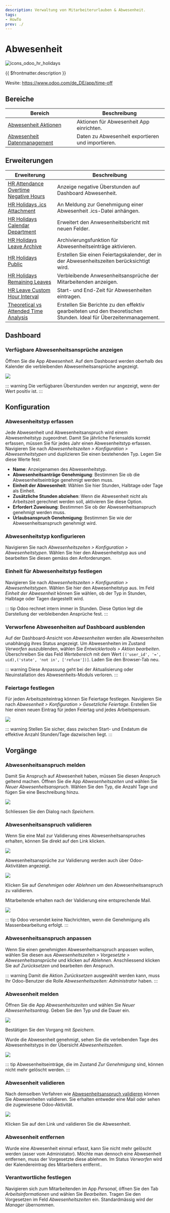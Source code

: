 ```yaml
---
description: Verwaltung von Mitarbeiterurlauben & Abwesenheit.
tags:
- HowTo
prev: ./
---
```


# Abwesenheit
![icons_odoo_hr_holidays](assets/icons_odoo_hr_holidays.png)

{{ $frontmatter.description }}

Wesite: <https://www.odoo.com/de_DE/app/time-off>

## Bereiche

| Bereich                                                         | Beschreibung                                      |
| --------------------------------------------------------------- | ------------------------------------------------- |
| [Abwesenheit Aktionen](Abwesenheit%20Aktionen.md)               | Aktionen für Abwesenheit App einrichten.          |
| [Abwesenheit Datenmanagement](Abwesenheit%20Datenmanagement.md) | Daten zu Abwesenheit exportieren und importieren. |

## Erweiterungen

| Erweiterung                                                                               | Beschreibung                                                                                                       |
| ----------------------------------------------------------------------------------------- | ------------------------------------------------------------------------------------------------------------------ |
| [HR Attendance Overtime Negative Hours](HR%20Attendance%20Overtime%20Negative%20Hours.md) | Anzeige negative Überstunden auf Dashboard Abwesenheit.                                                            |
| [HR Holidays .ics Attachment](HR%20Holidays%20ics%20Attachment.md)                        | An Meldung zur Genehmigung einer Abwesenheit .ics-Datei anhängen.                                                  |
| [HR Holidays Calendar Department](HR%20Holidays%20Calendar%20Department.md)               | Erweitert den Anwesenheitsbericht mit neuen Felder.                                                                |
| [HR Holidays Leave Archive](HR%20Holidays%20Leave%20Archive.md)                           | Archivierungsfunktion für Abwesenheitseinträge aktivieren.                                                         |
| [HR Holidays Public](HR%20Holidays%20Public.md)                                           | Erstellen Sie einen Feiertagskalender, der in der Abwesenheitszeiten berücksichtigt wird.                          |
| [HR Holidays Remaining Leaves](HR%20Holidays%20Remaining%20Leaves.md)                     | Verbleibende Anwesenheitsansprüche der Mitarbeitenden anzeigen.                                                    |
| [HR Leave Custom Hour Interval](HR%20Leave%20Custom%20Hour%20Interval.md)                 | Start- und End-Zeit für Abwesenheiten eintragen.                                                                   |
| [Theoretical vs Attended Time Analysis](Theoretical%20vs%20Attended%20Time%20Analysis.md) | Erstellen Sie Berichte zu den effektiv gearbeiteten und den theoretischen Stunden. Ideal für Überzeitenmanagement. |

## Dashboard

###  Verfügbare Abwesenheitsansprüche anzeigen

Öffnen Sie die App *Abwesenheit*. Auf dem Dashboard werden oberhalb des Kalender die verbleibenden Abwesenheitsansprüche angezeigt.

![](assets/Abwesenheit%20Dashboard.png)

::: warning
Die verfügbaren Überstunden werden nur angezeigt, wenn der Wert positiv ist.
:::

## Konfiguration

### Abwesenheitstyp erfassen

Jede Abwesenheit und Abwesenheitsanspruch wird einem Abwesenheitstyp zugeordnet. Damit Sie jährliche Feriensaldis korrekt erfassen, müssen Sie für jedes Jahr einen Abwesenheitstyp erfassen. Navigieren Sie nach *Abwesenheitszeiten > Konfiguration > Abwesenheitstypen* und duplizieren Sie einen bestehenden Typ. Legen Sie diese Werte fest:

* **Name**: Anzeigenamen des Abwesenheitstyp.
* **Abwesenheitsanträge Genehmigung**: Bestimmen Sie ob die Abwesenheitseinträge genehmigt werden muss.
* **Einheit der Abwesenheit**: Wählen Sie hier Stunden, Halbtage oder Tage als Einheit.
* **Zusätzliche Stunden abziehen**: Wenn die Abwesenheit nicht als Arbeitszeit gerechnet werden soll, aktivieren Sie diese Option.
* **Erfordert Zuweisung**: Bestimmen Sie ob der Abwesenheitsanspruch genehmigt werden muss.
* **Urlaubsanspruch Genehmigung**: Bestimmen Sie wie der Abwesenheitsanspruch genehmigt wird.

### Abwesenheitstyp konfigurieren

Navigieren Sie nach *Abwesenheitszeiten > Konfiguration > Abwesenheitstypen*. Wählen Sie hier den Abwesenheitstyp aus und bearbeiten Sie diesen gemäss den Anforderungen.

### Einheit für Abwesenheitstyp festlegen

Navigieren Sie nach *Abwesenheitszeiten > Konfiguration > Abwesenheitstypen*. Wählen Sie hier den Abwesenheitstyp aus. Im Feld *Einheit der Abwesenheit* können Sie wählen, ob der Typ in Stunden, Halbtage oder Tagen dargestellt wird.

::: tip
Odoo rechnet intern immer in Stunden. Diese Option legt die Darstellung der verbleibenden Ansprüche fest.
:::

### Verworfene Abwesenheiten auf Dashboard ausblenden

Auf der Dashboard-Ansicht von *Abwesenheiten* werden alle Abwesenheiten unabhängig ihres Status angezeigt. Um Abwesenheiten im Zustand *Verworfen* auszublenden, wählen Sie *Entwicklertools > Aktion bearbeiten*. Überschreiben Sie das Feld *Wertebereich* mit dem Wert `[('user_id', '=', uid),('state', 'not in', ['refuse'])]`. Laden Sie den Browser-Tab neu.

::: warning
Diese Anpassung geht bei der Aktualisierung oder Neuinstallation des Abwesenheits-Moduls verloren.
:::

### Feiertage festlegen

Für jeden Arbeitszeiteintrag können Sie Feiertage festlegen. Navigieren Sie nach *Abwesenheit > Konfiguration > Gesetzliche Feiertage*. Erstellen Sie hier einen neuen Eintrag für jeden Feiertag und jedes Arbeitspensum.

![](assets/Abwesenheit%20Feiertage.png)

::: warning
Stellen Sie sicher, dass zwischen Start- und Endatum die effektive Anzahl Stunden/Tage dazwischen liegt.
:::

## Vorgänge

### Abwesenheitsanspruch melden

Damit Sie Anspruch auf Abwesenheit haben, müssen Sie diesen Anspruch geltend machen. Öffnen Sie die App *Abwesenheitszeiten* und wählen Sie *Neuer Abwesenheitsanspruch*. Wählen Sie den Typ, die Anzahl Tage und fügen Sie eine Beschreibung hinzu.

![](assets/Abwesenheitszeiten%20Anspruch%20melden.png)

Schliessen Sie den Dialog nach *Speichern*.

### Abwesenheitsanspruch validieren

Wenn Sie eine Mail zur Validierung eines Abwesenheitsanspruches erhalten, können Sie direkt auf den Link klicken.

![](assets/Abwesenheitszeiten%20Anspruch%20Mail.png)

Abwesenheitsansprüche zur Validierung werden auch über Odoo-Aktivitäten angezeigt.

![](assets/Abwesenheitszeiten%20Aktivit%C3%A4t.png)

Klicken Sie auf *Genehmigen* oder *Ablehnen* um den Abwesenheitsanspruch zu validieren.

Mitarbeitende erhalten nach der Validierung eine entsprechende Mail.

![](assets/Abwesenheitszeiten%20Mail%20Validierung.png)

::: tip
Odoo versendet keine Nachrichten, wenn die Genehmigung alls Massenbearbeitung erfolgt.
:::

### Abwesenheitsanspruch anpassen

Wenn Sie einen genehmigten Abwesenheitsanspruch anpassen wollen, wählen Sie diesen aus *Abwesenheitszeiten > Vorgesetzte > Abwesenheitsansprüche* und klicken auf *Ablehnen*. Anschliessend klicken Sie auf *Zurücksetzen* und bearbeiten den Anspruch.

::: warning
Damit die Aktion *Zurücksetzen* ausgewählt werden kann, muss Ihr Odoo-Benutzer die Rolle *Abwesenheitszeiten: Administrator* haben.
:::

### Abwesenheit melden

Öffnen Sie die App *Abwesenheitszeiten* und wählen Sie *Neuer Abwesenheitsantrag*. Geben Sie den Typ und die Dauer ein.

![](assets/Abwesenheitszeiten%20Abwesenheit%20melden.png)

Bestätigen Sie den Vorgang mit *Speichern*.

Wurde die Abwesenheit genehmigt, sehen Sie die verleibenden Tage des Abwesenheitstyps in der Übersicht *Abwesenheitszeiten*.

![](assets/Abwesenheitszeiten%20Verleibend.png)

::: tip
Abwesenheitseinträge, die im Zustand *Zur Genehmigung* sind, können nicht mehr gelöscht werden.
:::

### Abwesenheit validieren

Nach demselben Verfahren wie [Abwesenheitsanspruch validieren](#Abwesenheitsanspruch%20validieren) können Sie Abwesenheiten validieren. Sie erhalten entweder eine Mail oder sehen die zugewiesene Odoo-Aktivität.

![](assets/Anwesenheitszeiten%20Mail%20Abwesenheit.png)

Klicken Sie auf den Link und validieren Sie die Abwesenheit.

### Abwesenheit entfernen

Wurde eine Abwesenheit einmal erfasst, kann Sie nicht mehr gelöscht werden (asser vom Administator). Möchte man dennoch eine Abwesenheit entfernen, muss der Vorgesetzte diese ablehnen. Im Status *Verworfen* wird der Kalendereintrag des Mitarbeiters entfernt..

### Verantwortliche festlegen

Navigieren sich zum Mitarbeitenden im App *Personal*, öffnen Sie den Tab *Arbeitsinformationen* und wählen Sie *Bearbeiten*. Tragen Sie den Vorgesetzen im Feld *Abwesenheitszeiten* ein. Standardmässig wird der *Manager* übernommen.
